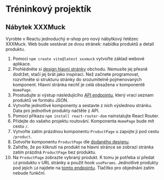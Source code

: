 # Tréninkový projektík

## Nábytek XXXMuck
Vyrobte v Reactu jednoduchý e-shop pro nový nábytkový řetězec XXXMuck. Web bude sestávat ze dvou stránek: nabídka produktů a detail produktu.

1. Pomocí `npm create vite@latest xxxmuck` vytvořte základ webové aplikace.
2. Prohlédněte si [design hlavní stránky](https://kodim.cz/cms/assets/czechitas/react-2/lekce/opakovani/projektik/xxxmuck/homepage.png) obchodu. Nemusíte jej přesně dodržet, stačí jej brát jako inspiraci. Než začnete programovat, rozvrhněte si strukturu stránky do srozumitelně pojmenovaných komponent. Hlavní stránka nechť je celá obsažena v komponentě `HomePage`.
3. Prostudujte si výstup následujícího [API endpointu](https://apps.kodim.cz/react-2/xxxmuck/products), který vrací seznam produktů ve formátu JSON.
4. Vytvořte jednotlivé komponenty a sestavte z nich výslednou stránku. Data pro jednotlivé produkty načtěte z API.
5. Pomocí příkazu `npm install react-router-dom` nainstalujte React Router.
6. Přidejte do vašeho projektu routování. Komponenta `HomePage` bude mít cestu `/`.
7. Vytvořte zatím prázdnou komponentu `ProductPage` u zapojte ji pod cestu `/product`.
8. Dotvořte komponentu `ProductPage` dle [dodaného designu](https://kodim.cz/cms/assets/czechitas/react-2/lekce/opakovani/projektik/xxxmuck/productpage.png).
9. Zařiďte, že po kliknutí na produkt na hlavní stránce se zobrazí stránka zatím prázdná `ProductPage` bez produktu.
10. Na `ProductPage` zobrazte vybraný produkt. K tomu je potřeba si předat `id` produktu v URL stránky a použít hook `useParams`. Jednotlivé produkty pod jejich `id` najdete na [tomto endpointu](https://apps.kodim.cz/react-2/xxxmuck/products/2c6VoCaD). Tlačítko pro objednání zatím nebude funkční.